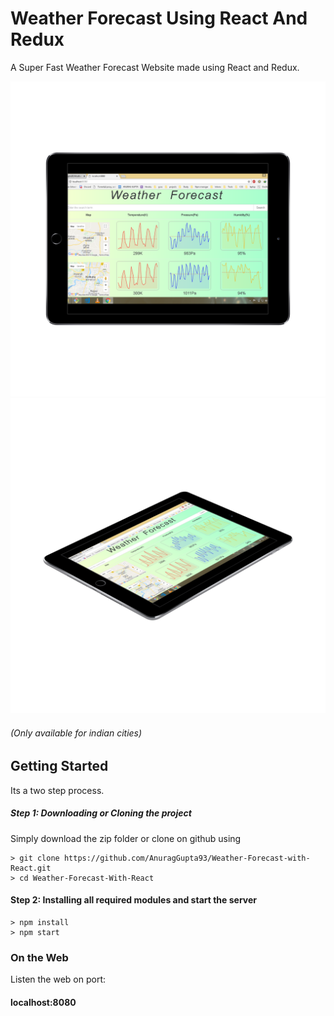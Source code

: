 # Weather Forecast Using React And Redux

A Super Fast Weather Forecast Website made using React and Redux.



![alt text](https://github.com/AnuragGupta93/Weather-Forecast-with-React/blob/master/style/Weather.png)
![alt text](https://github.com/AnuragGupta93/Weather-Forecast-with-React/blob/master/style/Weather1.png)


###### (Only available for indian cities)



## Getting Started

Its a two step process.

##### Step 1: Downloading or Cloning the project

Simply download the zip folder or clone on github using
```
> git clone https://github.com/AnuragGupta93/Weather-Forecast-with-React.git
> cd Weather-Forecast-With-React 
```

#### Step 2: Installing all required modules and start the server
```
> npm install
> npm start
```

### On the Web

Listen the web on port:
####  localhost:8080

